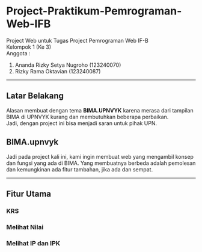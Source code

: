 # Project-Praktikum-Pemrograman-Web-IFB
Project Web untuk Tugas Project Pemrograman Web IF-B <br>
Kelompok 1 (Ke 3) <br>
Anggota :
1. Ananda Rizky Setya Nugroho (123240070)
2. Rizky Rama Oktavian (123240087)

---

## Latar Belakang
Alasan membuat dengan tema <strong>BIMA.UPNVYK</strong> karena merasa dari tampilan BIMA di UPNVYK kurang dan membutuhkan beberapa perbaikan. <br>
Jadi, dengan project ini bisa menjadi saran untuk pihak UPN. <br>

## BIMA.upnvyk
Jadi pada project kali ini, kami ingin membuat web yang mengambil konsep dan fungsi yang ada di BIMA. Yang membuatnya berbeda adalah pemolesan dan kemungkinan ada fitur tambahan, jika ada dan sempat.

---

## Fitur Utama
### KRS
### Melihat Nilai
### Melihat IP dan IPK 
